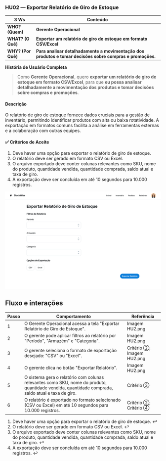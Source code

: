 ### HU02 — Exportar Relatório de Giro de Estoque

| **3 Ws** | **Conteúdo** |
|----------|--------------|
| **WHO? (Quem)** | **Gerente Operacional** |
| **WHAT? (O Quê)** | **Exportar um relatório de giro de estoque em formato CSV/Excel** |
| **WHY? (Por Quê)** | **Para analisar detalhadamente a movimentação dos produtos e tomar decisões sobre compras e promoções.** |

**História de Usuário Completa**
> Como **Gerente Operacional**, quero **exportar um relatório de giro de estoque em formato CSV/Excel**, para que **eu possa analisar detalhadamente a movimentação dos produtos e tomar decisões sobre compras e promoções**.

#### Descrição
O relatório de giro de estoque fornece dados cruciais para a gestão de inventário, permitindo identificar produtos com alta ou baixa rotatividade. A exportação em formatos comuns facilita a análise em ferramentas externas e a colaboração com outras equipes.

#### ✅ Critérios de Aceite
1.  Deve haver uma opção para exportar o relatório de giro de estoque.
2.  O relatório deve ser gerado em formato CSV ou Excel.
3.  O arquivo exportado deve conter colunas relevantes como SKU, nome do produto, quantidade vendida, quantidade comprada, saldo atual e taxa de giro.
4.  A exportação deve ser concluída em até 10 segundos para 10.000 registros.

![Mockup HU01](./HU2.png)

## Fluxo e interações

| Passo | Comportamento | Referência |
|---|---|---|
| 1 | O Gerente Operacional acessa a tela "Exportar Relatório de Giro de Estoque". | Imagem HU2.png |
| 2 | O gerente pode aplicar filtros ao relatório por "Período", "Armazém" e "Categoria". | Imagem HU2.png |
| 3 | O gerente seleciona o formato de exportação desejado: "CSV" ou "Excel". | Critério ②, Imagem HU2.png |
| 4 | O gerente clica no botão "Exportar Relatório". | Imagem HU2.png |
| 5 | O sistema gera o relatório com colunas relevantes como SKU, nome do produto, quantidade vendida, quantidade comprada, saldo atual e taxa de giro. | Critério ③ |
| 6 | O relatório é exportado no formato selecionado (CSV ou Excel) em até 10 segundos para 10.000 registros. | Critério ②, Critério ④ |

1. Deve haver uma opção para exportar o relatório de giro de estoque. ↩
2. O relatório deve ser gerado em formato CSV ou Excel. ↩
3. O arquivo exportado deve conter colunas relevantes como SKU, nome do produto, quantidade vendida, quantidade comprada, saldo atual e taxa de giro. ↩
4. A exportação deve ser concluída em até 10 segundos para 10.000 registros. ↩


